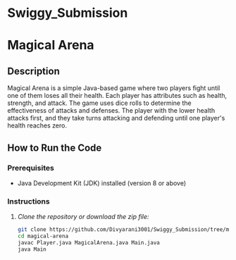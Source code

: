 # Swiggy_Submission
# Magical Arena

## Description
Magical Arena is a simple Java-based game where two players fight until one of them loses all their health. Each player has attributes such as health, strength, and attack. The game uses dice rolls to determine the effectiveness of attacks and defenses. The player with the lower health attacks first, and they take turns attacking and defending until one player's health reaches zero.

## How to Run the Code

### Prerequisites
- Java Development Kit (JDK) installed (version 8 or above)

### Instructions

1. *Clone the repository or download the zip file:*
   ```bash
   git clone https://github.com/Divyarani3001/Swiggy_Submission/tree/main
   cd magical-arena
   javac Player.java MagicalArena.java Main.java
   java Main
